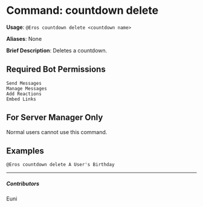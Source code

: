 # Command: countdown delete


**Usage**: `@Eros countdown delete <countdown name>`

**Aliases**: None

**Brief Description**: Deletes a countdown.



## Required Bot Permissions

```
Send Messages
Manage Messages
Add Reactions
Embed Links
```

## For Server Manager Only


Normal users cannot use this command.

## Examples

```
@Eros countdown delete A User's Birthday
```


---

##### Contributors


Euni
